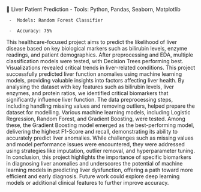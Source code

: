 🚀 Liver Patient Prediction
     - Tools: Python, Pandas, Seaborn, Matplotlib
     
     -  Models: Random Forest Classifier
     
     -  Accuracy: 75%

This healthcare-focused project aims to predict the likelihood of liver disease based on key biological markers such as bilirubin levels, enzyme readings, and patient demographics. After preprocessing and EDA, multiple classification models were tested, with Decision Trees performing best. Visualizations revealed critical trends in liver-related conditions. This project successfully predicted liver function anomalies using machine learning models, providing valuable insights into factors affecting liver health. By analysing the dataset with key features such as bilirubin levels, liver enzymes, and protein ratios, we identified critical biomarkers that significantly influence liver function. The data preprocessing steps, including handling missing values and removing outliers, helped prepare the dataset for modelling. Various machine learning models, including Logistic Regression, Random Forest, and Gradient Boosting, were tested. Among these, the Gradient Boosting model emerged as the best-performing model, delivering the highest F1-Score and recall, demonstrating its ability to accurately predict liver anomalies. While challenges such as missing values and model performance issues were encountered, they were addressed using strategies like imputation, outlier removal, and hyperparameter tuning. In conclusion, this project highlights the importance of specific biomarkers in diagnosing liver anomalies and underscores the potential of machine learning models in predicting liver dysfunction, offering a path toward more efficient and early diagnosis. Future work could explore deep learning models or additional clinical features to further improve accuracy.
